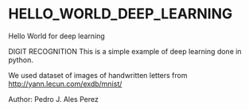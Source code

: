 # HELLO_WORLD_DEEP_LEARNING
Hello World for deep learning

DIGIT RECOGNITION
This is a simple example of deep learning done in python.

We used dataset of images of handwritten letters from
http://yann.lecun.com/exdb/mnist/




Author: Pedro J. Ales Perez